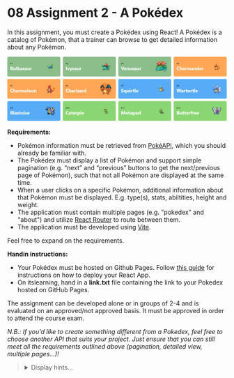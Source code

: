 # 08 Assignment 2 - A Pokédex

In this assignment, you must create a Pokédex using React! A Pokédex is a catalog of Pokémon, that a trainer can browse to get detailed information about any Pokémon.

![Pokédex](/08%20Assignment%202/pokedex.png)

**Requirements:**

-   Pokémon information must be retrieved from [PokéAPI](https://pokeapi.co/), which you should already be familiar with.
-   The Pokédex must display a list of Pokémon and support simple pagination (e.g. “next” and “previous” buttons to get the next/previous page of Pokémon), such that not all Pokémon are displayed at the same time.
-   When a user clicks on a specific Pokémon, additional information about that Pokémon must be displayed. E.g. type(s), stats, abiltities, height and weight.
-   The application must contain multiple pages (e.g. "pokedex" and "about") and utilize [React Router](https://reactrouter.com/en/main) to route between them.
-   The application must be developed using [Vite](https://vite.dev/).

Feel free to expand on the requirements.

**Handin instructions:**

-   Your Pokédex must be hosted on Github Pages. Follow [this guide](https://vite.dev/guide/static-deploy#github-pages) for instructions on how to deploy your React App.
-   On itslearning, hand in a **link.txt** file containing the link to your Pokedex hosted on GitHub Pages.

The assignment can be developed alone or in groups of 2-4 and is evaluated on an approved/not approved basis. It must be approved in order to attend the course exam.

*N.B.: If you'd like to create something different from a Pokedex, feel free to choose another API that suits your project. Just ensure that you can still meet all the requirements outlined above (pagination, detailed view, multiple pages...)!*

<blockquote>
<details>
<summary>Display hints...</summary>
<p>Before writing any code, consider making a sketch of your UI and split it into React components using the approach described in the article <a href="https://react.dev/learn/thinking-in-react"> "Thinking in React"</a>.</p>
<p><a href="https://github.com/KasperKnop/WEB2/blob/main/05%20Asynchronous%20Programming/README.md#2-converting-to-promises">This previous exercise</a> should give you a good idea of how to fetch data from the PokeAPI.</p>
<p>For pagination, you can apply "limit" and "offset" query parameters to the endpoint, e.g: <code>"https://pokeapi.co/api/v2/pokemon/?limit=20&offset=0"</code>. This specific query will return the 20 first pokemon. To get a specific page, change the offset to <code>limit * pageNumber</code>.
<p>For routing to work on Github Pages, make sure you are using <code>createHashRouter</code> instead of <code>createBrowserRouter</code>.</p>
</details>
</blockquote>
